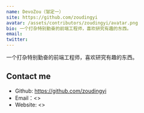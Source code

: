 ```yaml
---
name: DevoZou（邹定一）
site: https://github.com/zoudingyi
avatar: /assets/contributors/zoudingyi/avatar.png
bio: 一个打杂特别勤奋的前端工程师，喜欢研究有趣的东西。
email: 
twitter: 
---
```


一个打杂特别勤奋的前端工程师，喜欢研究有趣的东西。

## Contact me

- Github: <https://github.com/zoudingyi>
- Email：<>
- Website: <>
